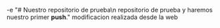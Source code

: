 -e "# Nuestro repositorio de prueba\n repositorio de prueba y haremos nuestro primer **push**."
modificacion realizada desde la web
